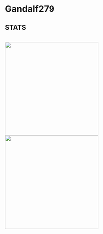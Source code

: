 # Gandalf279

## STATS
<br>
<a href="https://github.com/anuraghazra/github-readme-stats">
  <img height=300 align="center" src="https://github-readme-stats.vercel.app/api?username=gandalf279&show=reviews,discussions_started,discussions_answered,prs_merged,prs_merged_percentage&show_icons=true&theme=neon&bg_color=00000000" />
</a>
<a href="https://github.com/anuraghazra/github-readme-stats">
  <img height=300 align="center" src="https://github-readme-stats.vercel.app/api/top-langs/?username=gandalf279&layout=pie&theme=neon&bg_color=00000000" />
</a>
<a href="https://github.com/anuraghazra/github-readme-stats">
  <img height=300 align="center"
src="https://github-readme-stats.vercel.app/api/wakatime?username=gandalf279&theme=neon&bg_color=00000000 />
</a>

<br>
<br>
<br>
